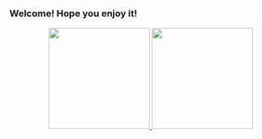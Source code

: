 ### Welcome! Hope you enjoy it!
<div align="center">
  <a href="https://github.com/pedrocarvalhoaguiar">
  <img height="180em" src="https://github-readme-stats.vercel.app/api?username=pedrocarvalhoaguiar&show_icons=true&theme=midnight-purple&include_all_commits=true&count_private=true"/>
 <img height="180em" src="https://github-readme-stats.vercel.app/api/top-langs/?username=pedrocarvalhoaguiar&layout=compact&langs_count=7&theme=midnight-purple"/>
    </div>
